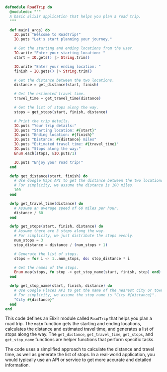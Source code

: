 ```elixir
defmodule RoadTrip do
  @moduledoc """
  A basic Elixir application that helps you plan a road trip.
  """

  def main(_args) do
    IO.puts "Welcome to RoadTrip!"
    IO.puts "Let's start planning your journey."

    # Get the starting and ending locations from the user.
    IO.write "Enter your starting location: "
    start = IO.gets() |> String.trim()

    IO.write "Enter your ending location: "
    finish = IO.gets() |> String.trim()

    # Get the distance between the two locations.
    distance = get_distance(start, finish)

    # Get the estimated travel time.
    travel_time = get_travel_time(distance)

    # Get the list of stops along the way.
    stops = get_stops(start, finish, distance)

    # Print the trip details.
    IO.puts "Your trip details:"
    IO.puts "Starting location: #{start}"
    IO.puts "Ending location: #{finish}"
    IO.puts "Distance: #{distance} miles"
    IO.puts "Estimated travel time: #{travel_time}"
    IO.puts "Stops along the way:"
    Enum.each(stops, &IO.puts/1)

    IO.puts "Enjoy your road trip!"
  end

  defp get_distance(start, finish) do
    # Use Google Maps API to get the distance between the two locations.
    # For simplicity, we assume the distance is 100 miles.
    100
  end

  defp get_travel_time(distance) do
    # Assume an average speed of 60 miles per hour.
    distance / 60
  end

  defp get_stops(start, finish, distance) do
    # Assume there are 3 stops along the way.
    # For simplicity, we just distribute the stops evenly.
    num_stops = 3
    stop_distance = distance / (num_stops + 1)

    # Generate the list of stops.
    stops = for i <- 1..num_stops, do: stop_distance * i

    # Get the names of the stops.
    Enum.map(stops, fn stop -> get_stop_name(start, finish, stop) end)
  end

  defp get_stop_name(start, finish, distance) do
    # Use Google Places API to get the name of the nearest city or town.
    # For simplicity, we assume the stop name is "City #{distance}".
    "City #{distance}"
  end
end
```

This code defines an Elixir module called `RoadTrip` that helps you plan a road trip. The `main` function gets the starting and ending locations, calculates the distance and estimated travel time, and generates a list of stops along the way. The `get_distance`, `get_travel_time`, `get_stops`, and `get_stop_name` functions are helper functions that perform specific tasks.

The code uses a simplified approach to calculate the distance and travel time, as well as generate the list of stops. In a real-world application, you would typically use an API or service to get more accurate and detailed information.